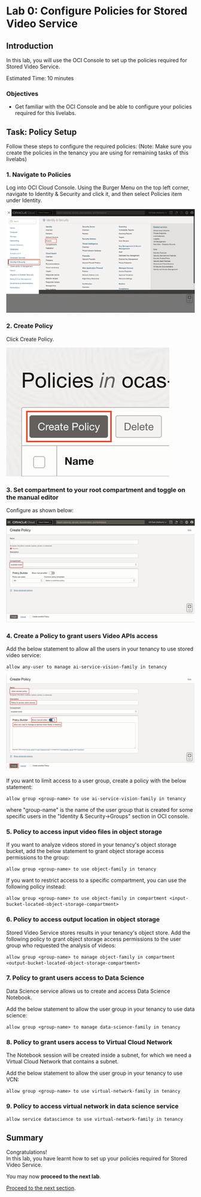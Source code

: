 # Lab 0: Configure Policies for Stored Video Service

## Introduction

In this lab, you will use the OCI Console to set up the policies required for Stored Video Service.

Estimated Time: 10 minutes


### Objectives

* Get familiar with the OCI Console and be able to configure your policies required for this livelabs.

## Task: Policy Setup
Follow these steps to configure the required policies:
 (Note: Make sure you create the policies in the tenancy you are using for remaining tasks of this livelabs)

### 1. Navigate to Policies
Log into OCI Cloud Console. Using the Burger Menu on the top left corner, navigate to Identity & Security and click it, and then select Policies item under Identity.

![](./images/policy1.png)

### 2. Create Policy

Click Create Policy.

![](./images/policy2.png)

### 3. Set compartment to your root compartment and toggle on the manual editor
    
Configure as shown below: 

![](./images/policy3.PNG)

### 4. Create a Policy to grant users Video APIs access

Add the below statement to allow all the users in your tenancy to use stored video service:
```
allow any-user to manage ai-service-vision-family in tenancy
```

![](./images/policy4.png) 

If you want to limit access to a user group, create a policy with the below statement:
```
allow group <group-name> to use ai-service-vision-family in tenancy
```
where "group-name" is the name of the user group that is created for some specific users in the "Identity & Security->Groups" section in OCI console.

### 5. Policy to access input video files in object storage

If you want to analyze videos stored in your tenancy's object storage bucket, add the below statement to grant object storage access permissions to the group:
```
allow group <group-name> to use object-family in tenancy
```
    
If you want to restrict access to a specific compartment, you can use the following policy instead: 
```
allow group <group-name> to use object-family in compartment <input-bucket-located-object-storage-compartment>
```

### 6. Policy to access output location in object storage

Stored Video Service stores results in your tenancy's object store. Add the following policy to grant object storage access permissions to the user group who requested the analysis of videos:

```
allow group <group-name> to manage object-family in compartment <output-bucket-located-object-storage-compartment>
```

### 7. Policy to grant users access to Data Science

Data Science service allows us to create and access Data Science Notebook.

Add the below statement to allow the user group in your tenancy to use data science:
```
allow group <group-name> to manage data-science-family in tenancy
```

### 8. Policy to grant users access to Virtual Cloud Network

The Notebook session will be created inside a subnet, for which we need a Virtual Cloud Network that contains a subnet.

Add the below statement to allow the user group in your tenancy to use VCN:
```
allow group <group-name> to use virtual-network-family in tenancy
```

### 9. Policy to access virtual network in data science service

```
allow service datascience to use virtual-network-family in tenancy
```

## **Summary**

Congratulations! </br>
In this lab, you have learnt how to set up your policies required for Stored Video Service.

You may now **proceed to the next lab**.

[Proceed to the next section](./lab-01-notebook-sdk.md).
